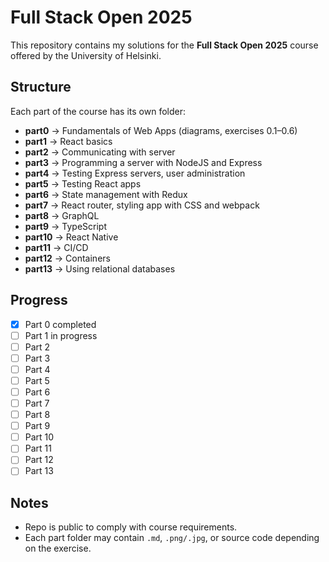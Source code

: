 # Full Stack Open 2025

This repository contains my solutions for the **Full Stack Open 2025** course offered by the University of Helsinki.

## Structure

Each part of the course has its own folder:

- **part0** → Fundamentals of Web Apps (diagrams, exercises 0.1–0.6)  
- **part1** → React basics  
- **part2** → Communicating with server  
- **part3** → Programming a server with NodeJS and Express  
- **part4** → Testing Express servers, user administration  
- **part5** → Testing React apps  
- **part6** → State management with Redux  
- **part7** → React router, styling app with CSS and webpack  
- **part8** → GraphQL  
- **part9** → TypeScript  
- **part10** → React Native  
- **part11** → CI/CD  
- **part12** → Containers  
- **part13** → Using relational databases  

## Progress

- [x] Part 0 completed  
- [ ] Part 1 in progress  
- [ ] Part 2  
- [ ] Part 3  
- [ ] Part 4  
- [ ] Part 5  
- [ ] Part 6  
- [ ] Part 7  
- [ ] Part 8  
- [ ] Part 9  
- [ ] Part 10  
- [ ] Part 11  
- [ ] Part 12  
- [ ] Part 13  

## Notes

- Repo is public to comply with course requirements.  
- Each part folder may contain `.md`, `.png/.jpg`, or source code depending on the exercise.  
